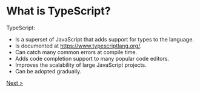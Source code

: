 # What is TypeScript?

TypeScript:
* Is a superset of JavaScript that adds support for types to the language.
* Is documented at <a href="https://www.typescriptlang.org/" target="_blank">https://www.typescriptlang.org/</a>.
* Can catch many common errors at compile time.
* Adds code completion support to many popular code editors.
* Improves the scalability of large JavaScript projects.
* Can be adopted gradually.

[Next >](playground.md)
